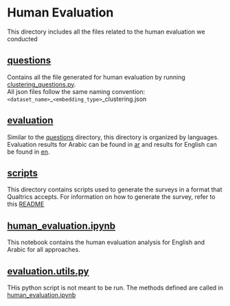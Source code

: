 # Human Evaluation

This directory includes all the files related to the human evaluation we conducted

## [questions](questions/)

Contains all the file generated for human evaluation by running [clustering_questions.py](human-evaluation/scripts/clustering_questions.py). <br>
All json files follow the same naming convention: `<dataset_name>`_`<embedding_type>`_clustering.json


## [evaluation](evaluation/)

Similar to the [questions](questions/) directory, this directory is organized by languages. Evaluation results for Arabic can be found in [ar](results/ar/) and results for English can be found in [en](results/en/).


## [scripts](scripts/)

This directory contains scripts used to generate the surveys in a format that Qualtrics accepts. For information on how to generate the survey, refer to this [README](scripts/README.md)

## [human_evaluation.ipynb](human_evaluation.ipynb)

This notebook contains the human evaluation analysis for English and Arabic for all approaches. 

## [evaluation.utils.py](evaluation.utils.py)

THis python script is not meant to be run. The methods defined are called in [human_evaluation.ipynb](human_evaluation.ipynb)
